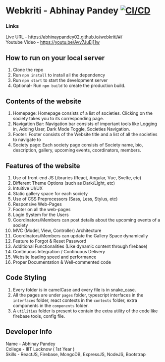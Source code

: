 # Webkriti - Abhinay Pandey [![CI/CD](https://github.com/abhinaypandey02/webkriti/actions/workflows/main.yml/badge.svg)](https://github.com/abhinaypandey02/webkriti/actions/workflows/main.yml)

### Links
Live URL - https://abhinaypandey02.github.io/webkriti/#/  
Youtube Video - https://youtu.be/Avv7JuEj11w
 
## How to run on your local server
1. Clone the repo
2. Run `npm install` to install all the dependency
3. Run `npm start` to start the development server
4. Optional- Run `npm build` to create the production build.

## Contents of the website
1. Homepage: Homepage consists of a list of societies. Clicking on the society takes you to its corresponding page.
2. Navigation Bar: Navigation bar consists of important tools like Logging in, Adding User, Dark Mode Toggle, Societies Navigation.
3. Footer: Footer consists of the Website title and a list of all the societies to navigate to
4. Society page: Each society page consists of Society name, bio, description, gallery, upcoming events, coordinators, members.

## Features of the website
1. Use of front-end JS Libraries (React, Angular, Vue, Svelte, etc)
2. Different Theme Options (such as Dark/Light, etc)
3. Intuitive UI/UX
4. Static gallery space for each society
5. Use of CSS Preprocessors (Sass, Less, Stylus, etc)
6. Responsive Web-Pages
7. Footer on all the web-pages
8. Login System for the Users
9. Coordinators/Members can post details about the upcoming events of a society
10. MVC (Model, View, Controller) Architecture
11. Coordinators/Members can update the Gallery Space dynamically
12. Feature to Forgot & Reset Password
13. Additional Functionalities (Like dynamic content through firebase)
14. Continuous Integration / Continuous Delivery
15. Website loading speed and performance
16. Proper Documentation & Well-commented code

## Code Styling
1. Every folder is in camelCase and every file is in snake_case.
2. All the pages are under `pages` folder, typescript interfaces in the `interfaces` folder, react contexts in the `contexts` folder, extra components in the `components` folder.
3. A `utilities` folder is present to contain the extra utility of the code like firebase tools, config file.

## Developer Info
Name - Abhinay Pandey  
College - IIIT Lucknow ( 1st Year )  
Skills - ReactJS, Firebase, MongoDB, ExpressJS, NodeJS, Bootstrap  

